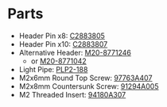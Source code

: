 # Parts

- Header Pin x8: [C2883805](https://www.lcsc.com/product-detail/Pin-Headers_XKB-Connectivity-X6511WVS-08H-C60D48R1_C2883805.html)
- Header Pin x10: [C2883807](https://www.lcsc.com/product-detail/Pin-Headers_XKB-Connectivity-X6511WVS-10H-C60D48R1_C2883807.html)
- Alternative Header: [M20-8771246](https://www.mouser.com/ProductDetail/Harwin/M20-8771246?qs=WS5Jv%252B%252Bx1qWzrNY%252Bb2U9JQ%3D%3D&countryCode=US&currencyCode=USD)
  - or [M20-8771042](https://www.mouser.com/ProductDetail/Harwin/M20-8771042?qs=%252Bk6%2F5FB6qrlBSpg9%252Bi11Bg%3D%3D)
- Light Pipe: [PLP2-188](https://www.digikey.com/en/products/detail/bivar-inc/PLP2-188/5721973?utm_medium=email&utm_source=oce&utm_campaign=4251_OCE23RT&utm_content=productdetail_US&utm_cid=2955578&so=79456987&mkt_tok=MDI4LVNYSy01MDcAAAGJOBaFWa7m6RHsJZT6mWcYRd9LRyXmqis92EV7j5ftyM5NuNOSOPqUp292m0P5E3FKrEWCFuvb9fObSzuSvVMsopuOMPjO46ylCAR1IzCL)
- M2x6mm Round Top Screw: [97763A407](https://www.mcmaster.com/97763A407/)
- M2x8mm Countersunk Screw: [91294A005](https://www.mcmaster.com/91294A005/)
- M2 Threaded Insert: [94180A307](https://www.mcmaster.com/94180A307/)
